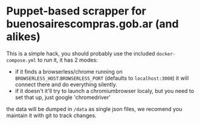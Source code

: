 Puppet-based scrapper for buenosairescompras.gob.ar (and alikes)
===

This is a simple hack, you should probably use the included `docker-compose.yml` to run it,
it has 2 modes:

 - if it finds a browserless/chrome running on `BROWSERLESS_HOST`:`BROWSERLESS_PORT` (defaults to `localhost:3000`) it will connect there and do everything silently.
 - if it doesn't it'll try to launch a chromiumbrowser localy, but you need to set that up, just google 'chromedriver'
 
 the data will be dumped in `/data` as single json files, we recomend you maintain it with git to track changes.
